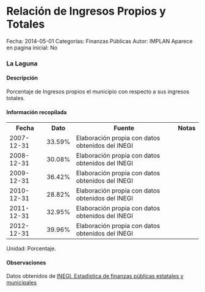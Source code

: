 Relación de Ingresos Propios y Totales
=====

Fecha: 2014-05-01
Categorías: Finanzas Públicas
Autor: IMPLAN
Aparece en pagina inicial: No

### La Laguna

#### Descripción

Porcentaje de Ingresos propios el municipio con respecto a sus ingresos totales.

#### Información recopilada

<table class="table table-hover table-bordered">
  <tr><th>Fecha</th><th>Dato</th><th>Fuente</th><th>Notas</th></tr>
  <tr><td>2007-12-31</td><td>33.59%</td><td>Elaboración propia con datos obtenidos del INEGI</td><td></td></tr>
  <tr><td>2008-12-31</td><td>30.08%</td><td>Elaboración propia con datos obtenidos del INEGI</td><td></td></tr>
  <tr><td>2009-12-31</td><td>36.42%</td><td>Elaboración propia con datos obtenidos del INEGI</td><td></td></tr>
  <tr><td>2010-12-31</td><td>28.82%</td><td>Elaboración propia con datos obtenidos del INEGI</td><td></td></tr>
  <tr><td>2011-12-31</td><td>32.95%</td><td>Elaboración propia con datos obtenidos del INEGI</td><td></td></tr>
  <tr><td>2012-12-31</td><td>39.96%</td><td>Elaboración propia con datos obtenidos del INEGI</td><td></td></tr>
</table>

Unidad: Porcentaje.

#### Observaciones

Datos obtenidos de [INEGI. Estadística de finanzas públicas estatales y municipales](http://www.inegi.org.mx/sistemas/olap/Proyectos/bd/continuas/finanzaspublicas/FPMun.asp?s=est&c=11289&proy=efipem_fmun)
